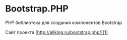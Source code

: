 Bootstrap.PHP
=============

PHP библиотека для создания компонентов Bootstrap


Сайт  проекта [http://allking.ru/bootstrap.php/][1]

  [1]: http://allking.ru/bootstrap.php/
